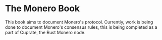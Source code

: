 # The Monero Book

This book aims to document Monero's protocol. Currently, work is being done to document Monero's consensus rules, this is being
completed as a part of Cuprate, the Rust Monero node.
